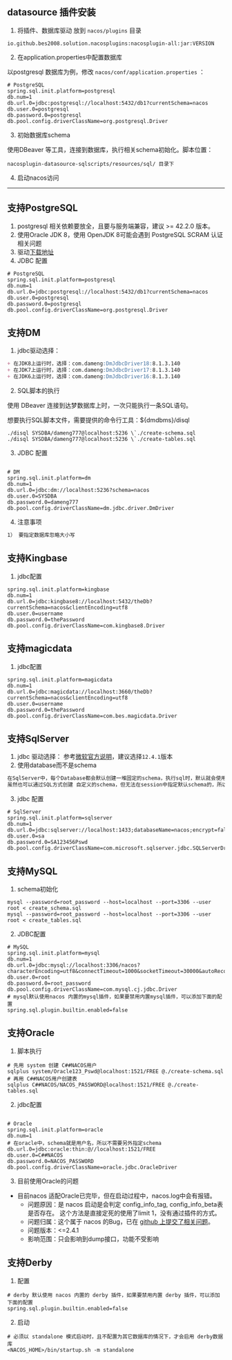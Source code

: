 ## datasource 插件安装
1. 将插件、数据库驱动 放到 `nacos/plugins` 目录
```text
io.github.bes2008.solution.nacosplugins:nacosplugin-all:jar:VERSION           
```

2. 在application.properties中配置数据库

以postgresql 数据库为例，修改 `nacos/conf/application.properties` ：
```properties
# PostgreSQL
spring.sql.init.platform=postgresql
db.num=1
db.url.0=jdbc:postgresql://localhost:5432/db1?currentSchema=nacos
db.user.0=postgresql
db.password.0=postgresql
db.pool.config.driverClassName=org.postgresql.Driver
```

3. 初始数据库schema

使用DBeaver 等工具，连接到数据库，执行相关schema初始化。脚本位置：
```text
nacosplugin-datasource-sqlscripts/resources/sql/ 目录下
```
4. 启动nacos访问

---

## 支持PostgreSQL
1. postgresql 相关依赖要放全，且要与服务端兼容，建议 >= 42.2.0 版本。
2. 使用Oracle JDK 8，使用 OpenJDK 8可能会遇到 PostgreSQL SCRAM 认证相关问题
3. 驱动[下载地址](https://mvnrepository.com/artifact/org.postgresql/postgresql)
4. JDBC 配置
```properties
# PostgreSQL
spring.sql.init.platform=postgresql
db.num=1
db.url.0=jdbc:postgresql://localhost:5432/db1?currentSchema=nacos
db.user.0=postgresql
db.password.0=postgresql
db.pool.config.driverClassName=org.postgresql.Driver
```

## 支持DM
1. jdbc驱动选择：
```markdown
+ 在JDK8上运行时，选择：com.dameng:DmJdbcDriver18:8.1.3.140
+ 在JDK7上运行时，选择：com.dameng:DmJdbcDriver17:8.1.3.140
+ 在JDK6上运行时，选择：com.dameng:DmJdbcDriver16:8.1.3.140
```
2. SQL脚本的执行

使用 DBeaver 连接到达梦数据库上时，一次只能执行一条SQL语句。

想要执行SQL脚本文件，需要提供的命令行工具：${dmdbms}/disql

```shell
./disql SYSDBA/dameng777@localhost:5236 \`./create-schema.sql
./disql SYSDBA/dameng777@localhost:5236 \`./create-tables.sql
```
3. JDBC 配置
```properties

# DM
spring.sql.init.platform=dm
db.num=1
db.url.0=jdbc:dm://localhost:5236?schema=nacos
db.user.0=SYSDBA
db.password.0=dameng777
db.pool.config.driverClassName=dm.jdbc.driver.DmDriver

```

4. 注意事项
```markdown
1） 要指定数据库忽略大小写
```


## 支持Kingbase
1. jdbc配置
```properties
spring.sql.init.platform=kingbase
db.num=1
db.url.0=jdbc:kingbase8://localhost:5432/theDb?currentSchema=nacos&clientEncoding=utf8
db.user.0=username
db.password.0=thePassword
db.pool.config.driverClassName=com.kingbase8.Driver
```

## 支持magicdata

1. jdbc配置
```properties
spring.sql.init.platform=magicdata
db.num=1
db.url.0=jdbc:magicdata://localhost:3660/theDb?currentSchema=nacos&clientEncoding=utf8
db.user.0=username
db.password.0=thePassword
db.pool.config.driverClassName=com.bes.magicdata.Driver
```


## 支持SqlServer
1. jdbc 驱动选择：
参考[微软官方说明](https://learn.microsoft.com/zh-cn/sql/connect/jdbc/microsoft-jdbc-driver-for-sql-server-support-matrix?view=sql-server-ver16)，建议选择`12.4.1`版本
2. 使用database而不是schema
```markdown
在SqlServer中，每个Database都会默认创建一堆固定的schema，执行sql时，默认就会使用一个名为 dbo的schema。
虽然也可以通过SQL方式创建 自定义的schema，但无法在session中指定默认schema的，所以不要使用schema，而是使用database。
```

3. jdbc 配置
```properties
# SqlServer
spring.sql.init.platform=sqlserver
db.num=1
db.url.0=jdbc:sqlserver://localhost:1433;databaseName=nacos;encrypt=false
db.user.0=sa
db.password.0=SA123456Pswd
db.pool.config.driverClassName=com.microsoft.sqlserver.jdbc.SQLServerDriver
```   

## 支持MySQL

1. schema初始化
```shell
mysql --password=root_password --host=localhost --port=3306 --user root < create_schema.sql
mysql --password=root_password --host=localhost --port=3306 --user root < create_tables.sql
```
2. JDBC配置
```properties
# MySQL
spring.sql.init.platform=mysql
db.num=1
db.url.0=jdbc:mysql://localhost:3306/nacos?characterEncoding=utf8&connectTimeout=1000&socketTimeout=30000&autoReconnect=true&useUnicode=true&useSSL=false&serverTimezone=UTC&allowPublicKeyRetrieval=true&useServerPrepStmts=true&allowPublicKeyRetrieval=true
db.user.0=root
db.password.0=root_password
db.pool.config.driverClassName=com.mysql.cj.jdbc.Driver
# mysql默认使用nacos 内置的mysql插件，如果要禁用内置mysql插件，可以添加下面的配置
spring.sql.plugin.builtin.enabled=false
```



## 支持Oracle
1. 脚本执行
```shell
# 先用 system 创建 C##NACOS用户
sqlplus system/Oracle123_Pswd@localhost:1521/FREE @./create-schema.sql
# 再用 C##NACOS用户创建表
sqlplus C##NACOS/NACOS_PASSWORD@localhost:1521/FREE @./create-tables.sql
```
2. jdbc配置
```properties

# Oracle
spring.sql.init.platform=oracle
db.num=1
# 在oracle中，schema就是用户名，所以不需要另外指定schema
db.url.0=jdbc:oracle:thin:@//localhost:1521/FREE
db.user.0=C##NACOS
db.password.0=NACOS_PASSWORD
db.pool.config.driverClassName=oracle.jdbc.OracleDriver
```

3. 目前使用Oracle的问题
  + 目前nacos 适配Oracle已完毕，但在启动过程中，nacos.log中会有报错。
    + 问题原因：是 nacos 启动是会判定 config_info_tag, config_info_beta表是否存在。 这个方法是直接定死的使用了limit 1，没有通过插件的方式。
    + 问题归属：这个属于 nacos 的Bug，已在 [github 上提交了相关问题](https://github.com/alibaba/nacos/issues/12569)。
    + 问题版本：<=2.4.1
    + 影响范围：只会影响到dump接口，功能不受影响

## 支持Derby

1. 配置
```properties
# derby 默认使用 nacos 内置的 derby 插件，如果要禁用内置 derby 插件，可以添加下面的配置
spring.sql.plugin.builtin.enabled=false
```
2. 启动
```shell
# 必须以 standalone 模式启动时，且不配置为其它数据库的情况下，才会启用 derby数据库
<NACOS_HOME>/bin/startup.sh -m standalone 
```